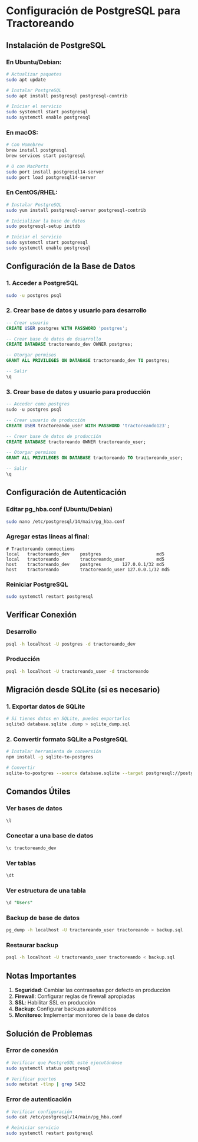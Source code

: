# Configuración de PostgreSQL para Tractoreando

## Instalación de PostgreSQL

### En Ubuntu/Debian:
```bash
# Actualizar paquetes
sudo apt update

# Instalar PostgreSQL
sudo apt install postgresql postgresql-contrib

# Iniciar el servicio
sudo systemctl start postgresql
sudo systemctl enable postgresql
```

### En macOS:
```bash
# Con Homebrew
brew install postgresql
brew services start postgresql

# O con MacPorts
sudo port install postgresql14-server
sudo port load postgresql14-server
```

### En CentOS/RHEL:
```bash
# Instalar PostgreSQL
sudo yum install postgresql-server postgresql-contrib

# Inicializar la base de datos
sudo postgresql-setup initdb

# Iniciar el servicio
sudo systemctl start postgresql
sudo systemctl enable postgresql
```

## Configuración de la Base de Datos

### 1. Acceder a PostgreSQL
```bash
sudo -u postgres psql
```

### 2. Crear base de datos y usuario para desarrollo
```sql
-- Crear usuario
CREATE USER postgres WITH PASSWORD 'postgres';

-- Crear base de datos de desarrollo
CREATE DATABASE tractoreando_dev OWNER postgres;

-- Otorgar permisos
GRANT ALL PRIVILEGES ON DATABASE tractoreando_dev TO postgres;

-- Salir
\q
```

### 3. Crear base de datos y usuario para producción
```sql
-- Acceder como postgres
sudo -u postgres psql

-- Crear usuario de producción
CREATE USER tractoreando_user WITH PASSWORD 'tractoreando123';

-- Crear base de datos de producción
CREATE DATABASE tractoreando OWNER tractoreando_user;

-- Otorgar permisos
GRANT ALL PRIVILEGES ON DATABASE tractoreando TO tractoreando_user;

-- Salir
\q
```

## Configuración de Autenticación

### Editar pg_hba.conf (Ubuntu/Debian)
```bash
sudo nano /etc/postgresql/14/main/pg_hba.conf
```

### Agregar estas líneas al final:
```
# Tractoreando connections
local   tractoreando_dev    postgres                     md5
local   tractoreando        tractoreando_user            md5
host    tractoreando_dev    postgres        127.0.0.1/32 md5
host    tractoreando        tractoreando_user 127.0.0.1/32 md5
```

### Reiniciar PostgreSQL
```bash
sudo systemctl restart postgresql
```

## Verificar Conexión

### Desarrollo
```bash
psql -h localhost -U postgres -d tractoreando_dev
```

### Producción
```bash
psql -h localhost -U tractoreando_user -d tractoreando
```

## Migración desde SQLite (si es necesario)

### 1. Exportar datos de SQLite
```bash
# Si tienes datos en SQLite, puedes exportarlos
sqlite3 database.sqlite .dump > sqlite_dump.sql
```

### 2. Convertir formato SQLite a PostgreSQL
```bash
# Instalar herramienta de conversión
npm install -g sqlite-to-postgres

# Convertir
sqlite-to-postgres --source database.sqlite --target postgresql://postgres:postgres@localhost/tractoreando_dev
```

## Comandos Útiles

### Ver bases de datos
```sql
\l
```

### Conectar a una base de datos
```sql
\c tractoreando_dev
```

### Ver tablas
```sql
\dt
```

### Ver estructura de una tabla
```sql
\d "Users"
```

### Backup de base de datos
```bash
pg_dump -h localhost -U tractoreando_user tractoreando > backup.sql
```

### Restaurar backup
```bash
psql -h localhost -U tractoreando_user tractoreando < backup.sql
```

## Notas Importantes

1. **Seguridad**: Cambiar las contraseñas por defecto en producción
2. **Firewall**: Configurar reglas de firewall apropiadas
3. **SSL**: Habilitar SSL en producción
4. **Backup**: Configurar backups automáticos
5. **Monitoreo**: Implementar monitoreo de la base de datos

## Solución de Problemas

### Error de conexión
```bash
# Verificar que PostgreSQL esté ejecutándose
sudo systemctl status postgresql

# Verificar puertos
sudo netstat -tlnp | grep 5432
```

### Error de autenticación
```bash
# Verificar configuración
sudo cat /etc/postgresql/14/main/pg_hba.conf

# Reiniciar servicio
sudo systemctl restart postgresql
```